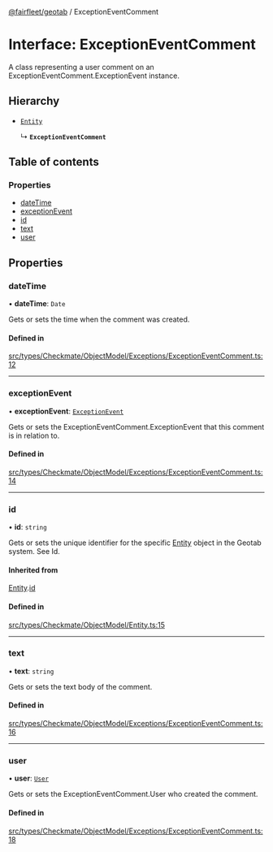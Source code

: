 [@fairfleet/geotab](../README.md) / ExceptionEventComment

# Interface: ExceptionEventComment

A class representing a user comment on an ExceptionEventComment.ExceptionEvent instance.

## Hierarchy

- [`Entity`](Entity.md)

  ↳ **`ExceptionEventComment`**

## Table of contents

### Properties

- [dateTime](ExceptionEventComment.md#datetime)
- [exceptionEvent](ExceptionEventComment.md#exceptionevent)
- [id](ExceptionEventComment.md#id)
- [text](ExceptionEventComment.md#text)
- [user](ExceptionEventComment.md#user)

## Properties

### dateTime

• **dateTime**: `Date`

Gets or sets the time when the comment was created.

#### Defined in

[src/types/Checkmate/ObjectModel/Exceptions/ExceptionEventComment.ts:12](https://github.com/fairfleet/geotab/blob/d57d931/src/types/Checkmate/ObjectModel/Exceptions/ExceptionEventComment.ts#L12)

___

### exceptionEvent

• **exceptionEvent**: [`ExceptionEvent`](ExceptionEvent.md)

Gets or sets the ExceptionEventComment.ExceptionEvent that this comment is in relation to.

#### Defined in

[src/types/Checkmate/ObjectModel/Exceptions/ExceptionEventComment.ts:14](https://github.com/fairfleet/geotab/blob/d57d931/src/types/Checkmate/ObjectModel/Exceptions/ExceptionEventComment.ts#L14)

___

### id

• **id**: `string`

Gets or sets the unique identifier for the specific [Entity](Entity.md) object in the Geotab system. See Id.

#### Inherited from

[Entity](Entity.md).[id](Entity.md#id)

#### Defined in

[src/types/Checkmate/ObjectModel/Entity.ts:15](https://github.com/fairfleet/geotab/blob/d57d931/src/types/Checkmate/ObjectModel/Entity.ts#L15)

___

### text

• **text**: `string`

Gets or sets the text body of the comment.

#### Defined in

[src/types/Checkmate/ObjectModel/Exceptions/ExceptionEventComment.ts:16](https://github.com/fairfleet/geotab/blob/d57d931/src/types/Checkmate/ObjectModel/Exceptions/ExceptionEventComment.ts#L16)

___

### user

• **user**: [`User`](User.md)

Gets or sets the ExceptionEventComment.User who created the comment.

#### Defined in

[src/types/Checkmate/ObjectModel/Exceptions/ExceptionEventComment.ts:18](https://github.com/fairfleet/geotab/blob/d57d931/src/types/Checkmate/ObjectModel/Exceptions/ExceptionEventComment.ts#L18)
